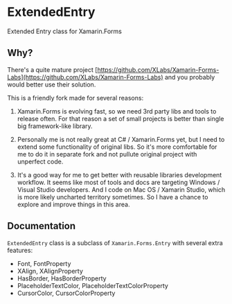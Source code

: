 # ExtendedEntry

Extended Entry class for Xamarin.Forms

## Why?

There's a quite mature project [https://github.com/XLabs/Xamarin-Forms-Labs](https://github.com/XLabs/Xamarin-Forms-Labs) and you probably would better use their solution.

This is a friendly fork made for several reasons:

1. Xamarin.Forms is evolving fast, so we need 3rd party libs and tools to release often. For that reason a set of small projects is better than single big framework-like library.

2. Personally me is not really great at C# / Xamarin.Forms yet, but I need to extend some functionality of original libs. So it's more comfortable for me to do it in separate fork and not pullute original project with unperfect code.

3. It's a good way for me to get better with reusable libraries development workflow. It seems like most of tools and docs are targeting Windows / Visual Studio developers. And I code on Mac OS / Xamarin Studio, which is more likely uncharted territory sometimes. So I have a chance to explore and improve things in this area.

## Documentation

``ExtendedEntry`` class is a subclass of ``Xamarin.Forms.Entry`` with several extra features:

- Font, FontProperty
- XAlign, XAlignProperty
- HasBorder, HasBorderProperty
- PlaceholderTextColor, PlaceholderTextColorProperty
- CursorColor, CursorColorProperty
